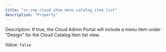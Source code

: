 ```yaml
---
title: "sn_cmp.cloud_show_menu_catalog_item_list"
description: "Property"
---
```


Description: If true, the Cloud Admin Portal will include a menu item under "Design" for the Cloud Catalog Item list view.

Value: `false`